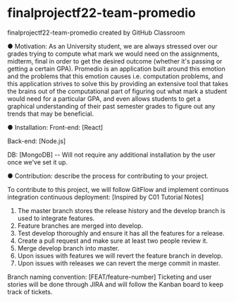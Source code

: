 # finalprojectf22-team-promedio
finalprojectf22-team-promedio created by GitHub Classroom

● Motivation: As an University student, we are always stressed over our grades trying to compute what mark we would need on the assignments, midterm, 
final in order to get the desired outcome (whether it's passing or getting a certain GPA). Promedio is an application built around this emotion and
the problems that this emotion causes i.e. computation problems, and this application strives to solve this by providing an extensive tool that takes the
brains out of the computational part of figuring out what mark a student would need for a particular GPA, and even allows students to get a graphical
understanding of their past semester grades to figure out any trends that may be beneficial.

● Installation:
Front-end: [React]

Back-end: [Node.js]

DB: [MongoDB] -- Will not require any additional installation by the user once we've set it up.

● Contribution: describe the process for contributing to your project.

To contribute to this project, we will follow GitFlow and implement continuos integration continuous deployment: [Inspired by C01 Tutorial Notes] 
  1) The master branch stores the release history and the develop branch is used to integrate features.
  2) Feature branches are merged into develop.
  3) Test develop thoroughly and ensure it has all the features for a release.
  4) Create a pull request and make sure at least two people review it.
  5) Merge develop branch into master.
  6) Upon issues with features we will revert the feature branch in develop.
  7) Upon issues with releases we can revert the merge commit in master.

Branch naming convention: [FEAT/feature-number]
Ticketing and user stories will be done through JIRA and will follow the Kanban board to keep track of tickets.
